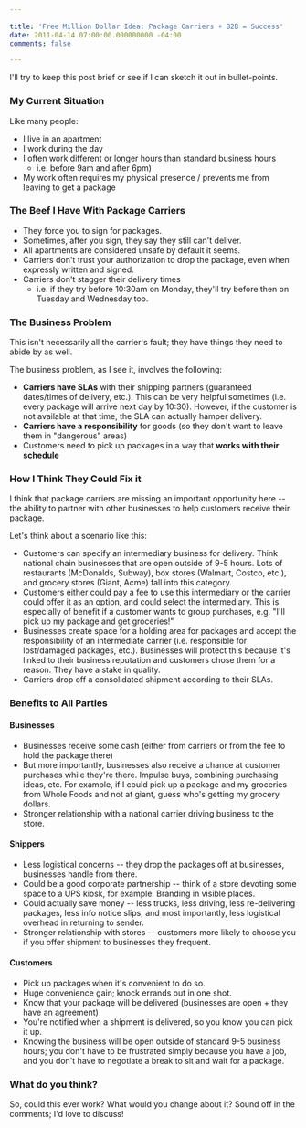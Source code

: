 ```yaml
---
 
title: 'Free Million Dollar Idea: Package Carriers + B2B = Success'
date: 2011-04-14 07:00:00.000000000 -04:00
comments: false

---
```

I'll try to keep this post brief or see if I can sketch it out in bullet-points.

### My Current Situation

Like many people:

* I live in an apartment
* I work during the day
* I often work different or longer hours than standard business hours
  * i.e. before 9am and after 6pm)
* My work often requires my physical presence / prevents me from leaving to get a package

### The Beef I Have With Package Carriers

* They force you to sign for packages.
* Sometimes, after you sign, they say they still can't deliver.
* All apartments are considered unsafe by default it seems.
* Carriers don't trust your authorization to drop the package, even when expressly written and signed.
* Carriers don't stagger their delivery times
  * i.e. if they try before 10:30am on Monday, they'll try before then on Tuesday and Wednesday too.

### The Business Problem

This isn't necessarily all the carrier's fault; they have things they need to abide by as well.

The business problem, as I see it, involves the following:

* **Carriers have SLAs** with their shipping partners (guaranteed dates/times of delivery, etc.). This can be very helpful sometimes (i.e. every package will arrive next day by 10:30). However, if the customer is not available at that time, the SLA can actually hamper delivery.
* **Carriers have a responsibility** for goods (so they don't want to leave them in "dangerous" areas)
* Customers need to pick up packages in a way that **works with their schedule**

### How I Think They Could Fix it

I think that package carriers are missing an important opportunity here -- the ability to partner with other businesses to help customers receive their package.

Let's think about a scenario like this:

* Customers can specify an intermediary business for delivery. Think national chain businesses that are open outside of 9-5 hours. Lots of restaurants (McDonalds, Subway), box stores (Walmart, Costco, etc.), and grocery stores (Giant, Acme) fall into this category.
* Customers either could pay a fee to use this intermediary or the carrier could offer it as an option, and could select the intermediary. This is especially of benefit if a customer wants to group purchases, e.g. "I'll pick up my package and get groceries!"
* Businesses create space for a holding area for packages and accept the responsibility of an intermediate carrier (i.e. responsible for lost/damaged packages, etc.). Businesses will protect this because it's linked to their business reputation and customers chose them for a reason. They have a stake in quality.
* Carriers drop off a consolidated shipment according to their SLAs.

### Benefits to All Parties

#### Businesses

* Businesses receive some cash (either from carriers or from the fee to hold the package there)
* But more importantly, businesses also receive a chance at customer purchases while they're there. Impulse buys, combining purchasing ideas, etc. For example, if I could pick up a package and my groceries from Whole Foods and not at giant, guess who's getting my grocery dollars.
* Stronger relationship with a national carrier driving business to the store.

#### Shippers

* Less logistical concerns -- they drop the packages off at businesses, businesses handle from there.
* Could be a good corporate partnership -- think of a store devoting some space to a UPS kiosk, for example. Branding in visible places.
* Could actually save money -- less trucks, less driving, less re-delivering packages, less info notice slips, and most importantly, less logistical overhead in returning to sender.
* Stronger relationship with stores -- customers more likely to choose you if you offer shipment to businesses they frequent.

#### Customers

* Pick up packages when it's convenient to do so.
* Huge convenience gain; knock errands out in one shot.
* Know that your package will be delivered (businesses are open + they have an agreement)
* You're notified when a shipment is delivered, so you know you can pick it up.
* Knowing the business will be open outside of standard 9-5 business hours; you don't have to be frustrated simply because you have a job, and you don't have to negotiate a break to sit and wait for a package.

### What do you think?

So, could this ever work? What would you change about it? Sound off in the comments; I'd love to discuss!
